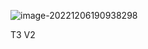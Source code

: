 ![image-20221206190938298](C:\Users\Lee\AppData\Roaming\Typora\typora-user-images\image-20221206190938298.png)

T3 V2

